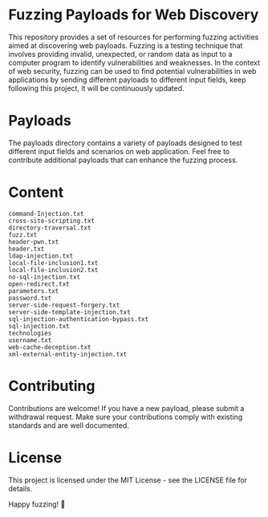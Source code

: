 # Fuzzing Payloads for Web Discovery

This repository provides a set of resources for performing fuzzing activities aimed at discovering web payloads. Fuzzing is a testing technique that involves providing invalid, unexpected, or random data as input to a computer program to identify vulnerabilities and weaknesses. In the context of web security, fuzzing can be used to find potential vulnerabilities in web applications by sending different payloads to different input fields, keep following this project, it will be continuously updated.

# Payloads
The payloads directory contains a variety of payloads designed to test different input fields and scenarios on web application. Feel free to contribute additional payloads that can enhance the fuzzing process.

# Content
```
command-Injection.txt
cross-site-scripting.txt
directory-traversal.txt
fuzz.txt
header-pwn.txt
header.txt
ldap-injection.txt
local-file-inclusion1.txt
local-file-inclusion2.txt
no-sql-injection.txt
open-redirect.txt
parameters.txt
password.txt
server-side-request-forgery.txt
server-side-template-injection.txt
sql-injection-authentication-bypass.txt
sql-injection.txt
technologies
username.txt
web-cache-deception.txt
xml-external-entity-injection.txt
```

# Contributing
Contributions are welcome! If you have a new payload, please submit a withdrawal request. Make sure your contributions comply with existing standards and are well documented.

# License
This project is licensed under the MIT License - see the LICENSE file for details.

Happy fuzzing! 🚀
